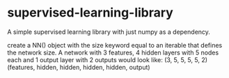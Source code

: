 # supervised-learning-library
A simple supervised learning library with just numpy as a dependency.

create a NN() object with the size keyword equal to an iterable that defines the network size. A network with 3 features, 4 hidden layers with 5 nodes each and 1 output layer with 2 outputs would look like:
(3, 5, 5, 5, 5, 2)
(features, hidden, hidden, hidden, hidden, output)
